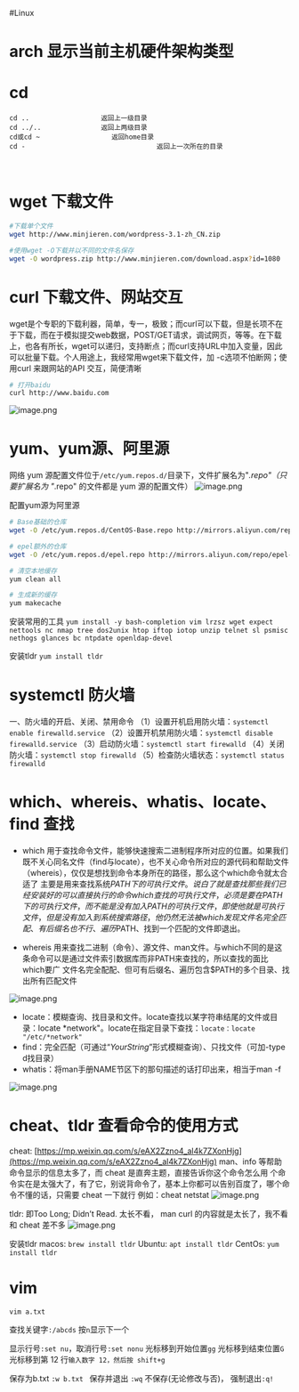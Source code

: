 
#Linux 
# arch 显示当前主机硬件架构类型
# cd
```shell
cd ..                  返回上一级目录
cd ../..               返回上两级目录
cd或cd ~           		 返回home目录
cd -  								 返回上一次所在的目录
```
     
# wget 下载文件
```bash
#下载单个文件
wget http://www.minjieren.com/wordpress-3.1-zh_CN.zip

#使用wget -O下载并以不同的文件名保存
wget -O wordpress.zip http://www.minjieren.com/download.aspx?id=1080
```

# curl 下载文件、网站交互
wget是个专职的下载利器，简单，专一，极致；而curl可以下载，但是长项不在于下载，而在于模拟提交web数据，POST/GET请求，调试网页，等等。在下载上，也各有所长，wget可以递归，支持断点；而curl支持URL中加入变量，因此可以批量下载。个人用途上，我经常用wget来下载文件，加 -c选项不怕断网；使用curl 来跟网站的API 交互，简便清晰
```bash
# 打开baidu
curl http://www.baidu.com
```
![image.png](https://cdn.nlark.com/yuque/0/2023/png/663445/1688840677662-afd23bb0-593d-4d04-809e-88efd7531b21.png#averageHue=%23140f0b&clientId=u08bc4fcc-dc58-4&from=paste&height=289&id=ua70cbc39&originHeight=260&originWidth=1415&originalType=binary&ratio=0.8999999761581421&rotation=0&showTitle=false&size=52581&status=done&style=none&taskId=u77a7e9a0-ca8a-4645-97bd-b57c213bd7e&title=&width=1572.2222638718888)


# yum、yum源、阿里源
网络 yum 源配置文件位于` /etc/yum.repos.d/ `目录下，文件扩展名为"*.repo"（只要扩展名为 "*.repo" 的文件都是 yum 源的配置文件）
![image.png](https://cdn.nlark.com/yuque/0/2023/png/663445/1688838488626-9f93d1c9-9b37-405b-af0b-6e3c5938402c.png#averageHue=%23100c08&clientId=u08bc4fcc-dc58-4&from=paste&height=212&id=u31dcd998&originHeight=191&originWidth=503&originalType=binary&ratio=0.8999999761581421&rotation=0&showTitle=false&size=10206&status=done&style=none&taskId=u39f5f377-bce9-4884-9fc6-6fd01078c2d&title=&width=558.8889036943887)

配置yum源为阿里源
```bash
# Base基础的仓库
wget -O /etc/yum.repos.d/CentOS-Base.repo http://mirrors.aliyun.com/repo/Centos-7.repo

# epel额外的仓库
wget -O /etc/yum.repos.d/epel.repo http://mirrors.aliyun.com/repo/epel-7.repo

# 清空本地缓存
yum clean all

# 生成新的缓存
yum makecache
```

安装常用的工具
`yum install -y bash-completion vim lrzsz wget expect nettools nc nmap tree dos2unix htop iftop iotop unzip telnet sl psmisc nethogs glances bc ntpdate openldap-devel`

安装tldr
`yum install tldr`

# systemctl 防火墙
一、防火墙的开启、关闭、禁用命令
（1）设置开机启用防火墙：`systemctl enable firewalld.service`
（2）设置开机禁用防火墙：`systemctl disable firewalld.service`
（3）启动防火墙：`systemctl start firewalld`
（4）关闭防火墙：`systemctl stop firewalld`
（5）检查防火墙状态：`systemctl status firewalld`
# which、whereis、whatis、locate、find 查找

- which
用于查找命令文件，能够快速搜索二进制程序所对应的位置。如果我们既不关心同名文件（find与locate），也不关心命令所对应的源代码和帮助文件（whereis），仅仅是想找到命令本身所在的路径，那么这个which命令就太合适了
主要是用来查找系统$PATH 下的可执行文件。说白了就是查找那些我们已经安装好的可以直接执行的命令
which 查找的可执行文件，必须是要在 PATH 下的可执行文件，而不能是没有加入 PATH 的可执行文件，即使他就是可执行文件，但是没有加入到系统搜索路径，他仍然无法被 which 发现
文件名完全匹配、有后缀名也不行、遍历$PATH、找到一个匹配的文件即退出。

- whereis
用来查找二进制（命令）、源文件、man文件。与which不同的是这条命令可以是通过文件索引数据库而非PATH来查找的，所以查找的面比which要广
文件名完全配配、但可有后缀名、遍历包含$PATH的多个目录、找出所有匹配文件

![image.png](https://cdn.nlark.com/yuque/0/2023/png/663445/1688600714518-1917b343-819b-4469-b951-cc1ee826444d.png#averageHue=%230c2b34&clientId=u24b53fa3-e1b0-4&from=paste&height=79&id=u6c1a8636&originHeight=79&originWidth=636&originalType=binary&ratio=1&rotation=0&showTitle=false&size=15792&status=done&style=none&taskId=u04a47da4-01c6-4860-8b8b-734247573ce&title=&width=636)

- locate：模糊查询、找目录和文件。locate查找以某字符串结尾的文件或目录：locate *network"。locate在指定目录下查找：`locate：locate "/etc/*network"`
- find：完全匹配（可通过“*YourString*”形式模糊查询）、只找文件（可加-type d找目录）
- whatis：将man手册NAME节区下的那句描述的话打印出来，相当于man -f

![image.png](https://cdn.nlark.com/yuque/0/2023/png/663445/1687855852830-bd070fae-4589-459e-976e-e9d953c9f700.png#averageHue=%230f0b08&clientId=u76d18795-c152-4&from=paste&height=97&id=uf5e41c95&originHeight=87&originWidth=458&originalType=binary&ratio=0.8999999761581421&rotation=0&showTitle=false&size=5554&status=done&style=none&taskId=udcc712fc-6f8f-4e64-b1b1-7c0bc035429&title=&width=508.888902369841)


# cheat、tldr 查看命令的使用方式
cheat:
[https://mp.weixin.qq.com/s/eAX2Zzno4_al4k7ZXonHjg](https://mp.weixin.qq.com/s/eAX2Zzno4_al4k7ZXonHjg)
man、info 等帮助命令显示的信息太多了，而 cheat 是直奔主题，直接告诉你这个命令怎么用
个命令实在是太强大了，有了它，别说背命令了，基本上你都可以告别百度了，哪个命令不懂的话，只需要 cheat 一下就行
例如：cheat netstat
![image.png](https://cdn.nlark.com/yuque/0/2023/png/663445/1688599658454-ff6b1805-4041-4c39-aa1b-7379fc039396.png#averageHue=%23031c23&clientId=ua0785db3-a252-4&from=paste&height=560&id=u54c2d49a&originHeight=560&originWidth=916&originalType=binary&ratio=1&rotation=0&showTitle=false&size=63749&status=done&style=none&taskId=ue0f42d9a-b0b4-48e4-85c5-1f27011a4b8&title=&width=916)

tldr:  即Too Long; Didn’t Read. 太长不看， man curl 的内容就是太长了，我不看
和 cheat 差不多
![image.png](https://cdn.nlark.com/yuque/0/2023/png/663445/1688602620767-b706a52e-8735-4121-b13a-5b1a1643d281.png#averageHue=%23021b22&clientId=u2e43bb74-b940-4&from=paste&height=540&id=nuJOL&originHeight=540&originWidth=910&originalType=binary&ratio=1&rotation=0&showTitle=false&size=59178&status=done&style=none&taskId=u2fe2f6d0-5e84-4d14-9e04-6d3a77696ee&title=&width=910)

安装tldr
macos:	`brew install tldr`
Ubuntu:	`apt install tldr`
CentOs:	`yum install tldr`

# vim
`vim a.txt`

查找关键字`:/abcds`  按`n`显示下一个

显示行号`:set nu`，取消行号`:set nonu`
光标移到开始位置`gg`
光标移到结束位置`G`
光标移到第 12 行`输入数字 12，然后按 shift+g`

保存为b.txt  `:w b.txt `
保存并退出 `:wq`
不保存(无论修改与否)， 强制退出`:q! `
